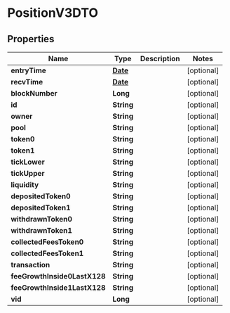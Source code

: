 

# PositionV3DTO

## Properties

Name | Type | Description | Notes
------------ | ------------- | ------------- | -------------
**entryTime** | [**Date**](Date.md) |  |  [optional]
**recvTime** | [**Date**](Date.md) |  |  [optional]
**blockNumber** | **Long** |  |  [optional]
**id** | **String** |  |  [optional]
**owner** | **String** |  |  [optional]
**pool** | **String** |  |  [optional]
**token0** | **String** |  |  [optional]
**token1** | **String** |  |  [optional]
**tickLower** | **String** |  |  [optional]
**tickUpper** | **String** |  |  [optional]
**liquidity** | **String** |  |  [optional]
**depositedToken0** | **String** |  |  [optional]
**depositedToken1** | **String** |  |  [optional]
**withdrawnToken0** | **String** |  |  [optional]
**withdrawnToken1** | **String** |  |  [optional]
**collectedFeesToken0** | **String** |  |  [optional]
**collectedFeesToken1** | **String** |  |  [optional]
**transaction** | **String** |  |  [optional]
**feeGrowthInside0LastX128** | **String** |  |  [optional]
**feeGrowthInside1LastX128** | **String** |  |  [optional]
**vid** | **Long** |  |  [optional]




